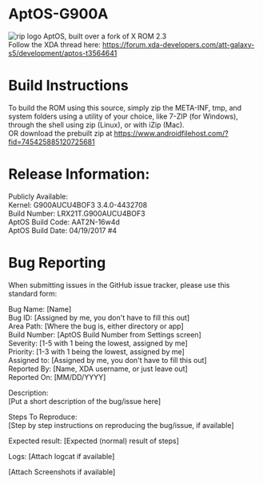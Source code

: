 # AptOS-G900A
![rip logo](http://i.imgur.com/Ig26wjH.png)
AptOS, built over a fork of X ROM 2.3  
Follow the XDA thread here: https://forum.xda-developers.com/att-galaxy-s5/development/aptos-t3564641

# Build Instructions
To build the ROM using this source, simply zip the META-INF, tmp, and system folders using a utility of your choice, like 7-ZIP (for Windows), through the shell using zip (Linux), or with iZip (Mac).  
OR download the prebuilt zip at https://www.androidfilehost.com/?fid=745425885120725681

# Release Information:
Publicly Available:  
Kernel: G900AUCU4BOF3 3.4.0-4432708  
Build Number: LRX21T.G900AUCU4BOF3  
AptOS Build Code: AAT2N-16w4d  
AptOS Build Date: 04/19/2017 #4  

# Bug Reporting
When submitting issues in the GitHub issue tracker, please use this standard form:
  
  
Bug Name: [Name]  
Bug ID: [Assigned by me, you don't have to fill this out]  
Area Path: [Where the bug is, either directory or app]  
Build Number: [AptOS Build Number from Settings screen]  
Severity: [1-5 with 1 being the lowest, assigned by me]  
Priority: [1-3 with 1 being the lowest, assigned by me]  
Assigned to: [Assigned by me, you don't have to fill this out]  
Reported By: [Name, XDA username, or just leave out]  
Reported On: [MM/DD/YYYY]  
  
Description:  
[Put a short description of the bug/issue here]  
  
Steps To Reproduce:  
[Step by step instructions on reproducing the bug/issue, if available]  
  
Expected result: [Expected (normal) result of steps]  
  
Logs: [Attach logcat if available]  
  
[Attach Screenshots if available]  
